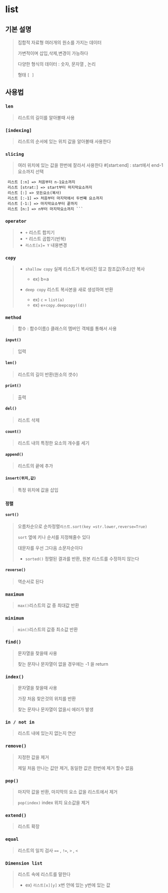# list
## 기본 설명
> 집합적 자료형 여러개의 원소를 가지는 데이터
>
> 가변적이며 삽입,삭제,변경이 가능하다
>
> 다양한 형식의 데이터 : 숫자, 문자열 , 논리
>
> 형태  `[ ]`

## 사용법

### `len` 

> 리스트의 길이를 알아볼때 사용

 ### `[indexing]`
> 리스트의 순서에 있는 위치 값을 알아볼때 사용한다
 ### `slicing`
 > 여러 위치에 있는 값을 한번에 잘라서 사용한다
 #[start:end] : start에서 end-1요소까지 선택
```
 리스트 [:n] => 처음부터 n-1요소까지
 리스트 [strat:] => start부터 마지막요소까지
 리스트 [:] => 모든요소(복사)
 리스트 [:-1] => 처음부터 마지막에서 두번쨰 요소까지
 리스트 [-1:] => 마지막요소부터 끝까지
 리스트 [n:] => n부터 마지막요소까지 ```
```

### `operator`

> * `+`  리스트 합치기
> * `*` 리스트 곱합기(반복)
> * `리스트[x]= Y`  내용변경

### `copy`

> * `shallow copy` 실제 리스트가 복사되진 않고 참조값(주소)만 복사
>
>   * ex) b=a
> * `deep copy` 리스트 복사본을 새로 생성하여 반환
>
>   * ex)  `c` = `list(a)`
>   * ex)  `e`=`copy.deepcopy((d))`

### `method`
> 함수 : 함수이름()
> 클래스의 멤버인 객체를 통해서 사용

#### `input()`

>  입력

#### `len()`

>  리스트의 길이 반환(원소의 갯수)

#### `print()`

>  출력

#### `del()`

>  리스트 삭제

#### `count()`

>  리스트 내의 특정한 요소의 개수를 세기

#### `append()` 

>리스트의 끝에 추가

#### `insert(위치,값)` 

> 특정 위치에 값을 삽입

###  `정렬`

#### `sort()`

> 오름차순으로 순차정렬`리스트.sort(key =str.lower,reverse=True)`
>
> `sort` 옆에 키나 순서를 지정해줄수 있다
>
> 대문자를 우선 그다음 소문자순이다
>
> * `sorted()` 정렬된 결과를 반환, 원본 리스트를 수정하지 않는다

#### `reverse()`

> 역순서로 된다

### `maximum`

> `max()`리스트의 값 중 최대값 반환


### `minimum`
> `min()`리스트의 값중 최소값 반환

### `find()`

> 문자열을 찾을때 사용
>
> 찾는 문자나 문자열이 없을 경우에는 -1 을 return

### `index()`

> 문자열을 찾을때 사용
>
> 가장 처음 찾은것의 위치를 반환
>
> 찾는 문자나 문자열이 없을시 에러가  발생

### `in / not in`

> 리스트 내에 있는지 없는지 연산

### `remove()` 

> 지정한 값을 제거
>
> 제일 처음 만나는 값만 제거, 동일한 값은 한번에 제거 할수 없음

### `pop()`

> 마지막 값을 반환, 마지막의 요소 값을 리스트에서 제거
>
> `pop(index)` index 위치 요소값을 제거

### `extend()` 

> 리스트 확장

### `equal`

> 리스트의 일치 검사 `==` , `!=`, `>` , `<`

### `Dimension list`

> 리스트 속에 리스트를 말한다
>
> * ex) `리스트[x][y]` x번 안에 있는 y번에 있는 값

